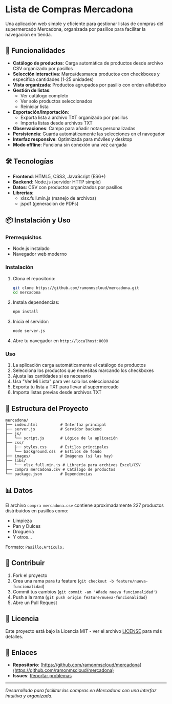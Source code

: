 # Lista de Compras Mercadona

Una aplicación web simple y eficiente para gestionar listas de compras del supermercado Mercadona, organizada por pasillos para facilitar la navegación en tienda.

## 🚀 Funcionalidades

- **Catálogo de productos**: Carga automática de productos desde archivo CSV organizado por pasillos
- **Selección interactiva**: Marca/desmarca productos con checkboxes y especifica cantidades (1-25 unidades)
- **Vista organizada**: Productos agrupados por pasillo con orden alfabético
- **Gestión de listas**:
  - Ver catálogo completo
  - Ver solo productos seleccionados
  - Reiniciar lista
- **Exportación/Importación**:
  - Exporta lista a archivo TXT organizado por pasillos
  - Importa listas desde archivos TXT
- **Observaciones**: Campo para añadir notas personalizadas
- **Persistencia**: Guarda automáticamente las selecciones en el navegador
- **Interfaz responsive**: Optimizada para móviles y desktop
- **Modo offline**: Funciona sin conexión una vez cargada

## 🛠️ Tecnologías

- **Frontend**: HTML5, CSS3, JavaScript (ES6+)
- **Backend**: Node.js (servidor HTTP simple)
- **Datos**: CSV con productos organizados por pasillos
- **Librerías**:
  - xlsx.full.min.js (manejo de archivos)
  - jspdf (generación de PDFs)

## 📦 Instalación y Uso

### Prerrequisitos

- Node.js instalado
- Navegador web moderno

### Instalación

1. Clona el repositorio:

   ```bash
   git clone https://github.com/ramonmscloud/mercadona.git
   cd mercadona
   ```

2. Instala dependencias:

   ```bash
   npm install
   ```

3. Inicia el servidor:

   ```bash
   node server.js
   ```

4. Abre tu navegador en `http://localhost:8000`

### Uso

1. La aplicación carga automáticamente el catálogo de productos
2. Selecciona los productos que necesitas marcando los checkboxes
3. Ajusta las cantidades si es necesario
4. Usa "Ver Mi Lista" para ver solo los seleccionados
5. Exporta tu lista a TXT para llevar al supermercado
6. Importa listas previas desde archivos TXT

## 📁 Estructura del Proyecto

```
mercadona/
├── index.html          # Interfaz principal
├── server.js           # Servidor backend
├── js/
│   └── script.js       # Lógica de la aplicación
├── css/
│   ├── styles.css      # Estilos principales
│   └── background.css  # Estilos de fondo
├── images/             # Imágenes (si las hay)
├── libs/
│   └── xlsx.full.min.js # Librería para archivos Excel/CSV
├── compra mercadona.csv # Catálogo de productos
└── package.json        # Dependencias
```

## 📊 Datos

El archivo `compra mercadona.csv` contiene aproximadamente 227 productos distribuidos en pasillos como:

- Limpieza
- Pan y Dulces
- Droguería
- Y otros...

Formato: `Pasillo;Artículo;`

## 🤝 Contribuir

1. Fork el proyecto
2. Crea una rama para tu feature (`git checkout -b feature/nueva-funcionalidad`)
3. Commit tus cambios (`git commit -am 'Añade nueva funcionalidad'`)
4. Push a la rama (`git push origin feature/nueva-funcionalidad`)
5. Abre un Pull Request

## 📄 Licencia

Este proyecto está bajo la Licencia MIT - ver el archivo [LICENSE](LICENSE) para más detalles.

## 🔗 Enlaces

- **Repositorio**: [https://github.com/ramonmscloud/mercadona](https://github.com/ramonmscloud/mercadona)
- **Issues**: [Reportar problemas](https://github.com/ramonmscloud/mercadona/issues)

---

*Desarrollado para facilitar las compras en Mercadona con una interfaz intuitiva y organizada.*
